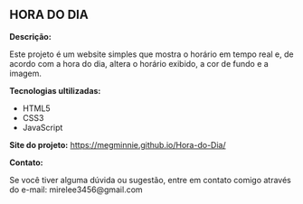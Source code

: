 ## HORA DO DIA

**Descrição:**
<p>Este projeto é um website simples que mostra o horário em tempo real e, de acordo com a hora do dia, altera o horário exibido, a cor de fundo e a imagem.</p>

**Tecnologias ultilizadas:**

* HTML5
* CSS3
* JavaScript

**Site do projeto:** https://megminnie.github.io/Hora-do-Dia/

**Contato:**
<p>Se você tiver alguma dúvida ou sugestão, entre em contato comigo através do e-mail: mirelee3456@gmail.com</p>


